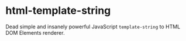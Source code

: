 # html-template-string
Dead simple and insanely powerful JavaScript `template-string` to HTML DOM Elements renderer.
